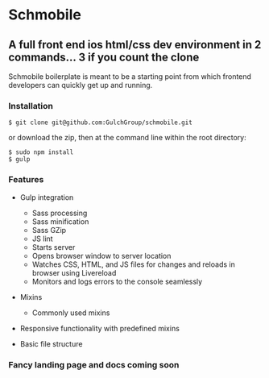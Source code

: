 
# Schmobile
## A full front end ios html/css dev environment in 2 commands... 3 if you count the clone

Schmobile boilerplate is meant to be a starting point from which frontend developers can quickly get up and running.

### Installation
```
$ git clone git@github.com:GulchGroup/schmobile.git
```
or download the zip, then at the command line within the root directory:
```
$ sudo npm install
$ gulp
```

### Features

- Gulp integration
  * Sass processing
  * Sass minification
  * Sass GZip
  * JS lint
  * Starts server
  * Opens browser window to server location
  * Watches CSS, HTML, and JS files for changes and reloads in browser using Livereload
  * Monitors and logs errors to the console seamlessly

- Mixins
  * Commonly used mixins

- Responsive functionality with predefined mixins

- Basic file structure

### Fancy landing page and docs coming soon